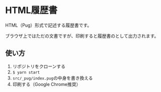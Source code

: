 # HTML履歴書
HTML（Pug）形式で記述する履歴書です。

ブラウザ上ではただの文書ですが、印刷すると履歴書のとして出力されます。

## 使い方
1. リポジトリをクローンする
2. `$ yarn start`
3. `src/_pug/index.pug`の中身を書き換える
4. 印刷する（Google Chrome推奨）
